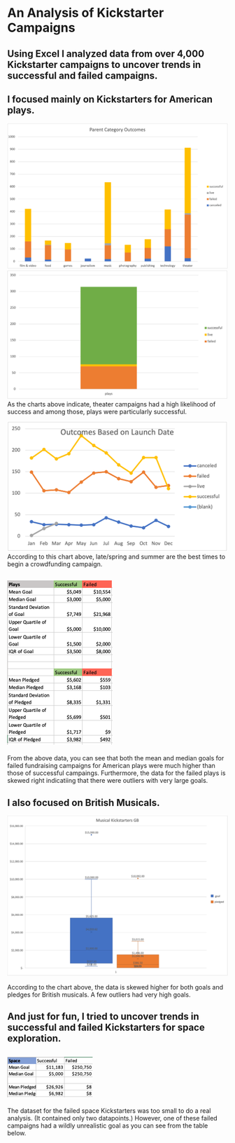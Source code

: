 # An Analysis of Kickstarter Campaigns
Using Excel I analyzed data from over 4,000 Kickstarter campaigns to uncover trends in successful and failed campaigns.
---
## I focused mainly on Kickstarters for American plays.

![Success by Category](https://github.com/LiShanDa2021/kickstarter-analysis/blob/main/Picture1.png?raw=true)
![Play Success Rate](https://github.com/LiShanDa2021/kickstarter-analysis/blob/main/PlaySuccessRate.png?raw=true)
As the charts above indicate, theater campaigns had a high likelihood of success and among those, plays were particularly successful.

![Success by Launch Date](https://github.com/LiShanDa2021/kickstarter-analysis/blob/main/Outcomes%20Based%20on%20Launch%20Date%20Line%20Graph.png?raw=true)
According to this chart above, late/spring and summer are the best times to begin a crowdfunding campaign.

![Successful vs Failed Table](https://github.com/LiShanDa2021/kickstarter-analysis/blob/main/Screen%20Shot%202021-09-12%20at%202.14.03%20PM.png?raw=true)
---
From the above data, you can see that both the mean and median goals for failed fundraising campaigns for American plays were much higher than those of successful campaings. Furthermore, the data for the failed plays is skewed right indicatiing that there were outliers with very large goals.


## I also focused on British Musicals.

![British Musicals](https://github.com/LiShanDa2021/kickstarter-analysis/blob/main/Musical%20Kickstarters%20GB.png?raw=true)

According to the chart above, the data is skewed higher for both goals and pledges for British musicals. A few outliers had very high goals.

## And just for fun, I tried to uncover trends in successful and failed Kickstarters for space exploration.

![Successful vs. Failed Space Kickstarters](https://github.com/LiShanDa2021/kickstarter-analysis/blob/main/Screen%20Shot%202021-09-12%20at%202.36.00%20PM.png?raw=true)
---
The dataset for the failed space Kickstarters was too small to do a real analysis. (It contained only two datapoints.) However, one of these failed campaigns had a wildly unrealistic goal as you can see from the table below.



